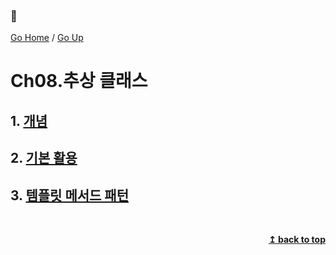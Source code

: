 ### :open_book:

[Go Home](https://github.com/devJRL/CodeLab-JAVA-Basic#codelab-java-basic) / [Go Up](../..#2-객체-지향-프로그래밍)

# Ch08.추상 클래스

## 1. [개념](./intro#추상클래스)

## 2. [기본 활용](./example#추상클래스-기본-활용)

## 3. [템플릿 메서드 패턴](./template#템플릿-메서드-패턴)

<br/><div align="right"><b><a href="#open_book">↥ back to top</a></b></div><br/>
